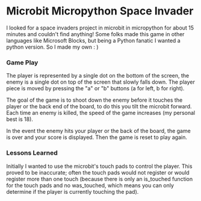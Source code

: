 # Microbit Micropython Space Invader


I looked for a space invaders project in microbit in micropython for about 15 minutes and couldn't find anything!  Some folks made this game in other languages like Microsoft Blocks, but being a Python fanatic I wanted a python version. So I made my own : )

### Game Play

The player is represented by a single dot on the bottom of the screen, the enemy is a single dot on top of the screen that slowly falls down.  The player piece is moved by pressing the "a" or "b" buttons (a for left, b for right).

The goal of the game is to shoot down the enemy before it touches the player or the back end of the board, to do this you tilt the microbit forward.  Each time an enemy is killed, the speed of the game increases (my personal best is 18).

In the event the enemy hits your player or the back of the board, the game is over and your score is displayed.  Then the game is reset to play again.



### Lessons Learned

Initially I wanted to use the microbit's touch pads to control the player.  This proved to be inaccurate; often the touch pads would not register or would register more than one touch (because there is only an is_touched function for the touch pads and no was_touched, which means you can only determine if the player is currently touching the pad).
